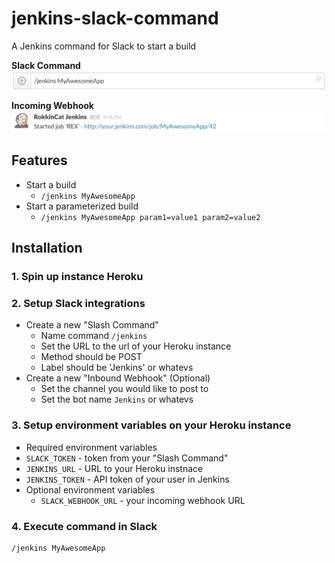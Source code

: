 # jenkins-slack-command
A Jenkins command for Slack to start a build

**Slack Command**
![](screenshots/command.png)

**Incoming Webhook**
![](screenshots/incoming_webhook.png)

## Features
- Start a build
  - `/jenkins MyAwesomeApp`
- Start a parameterized build
  - `/jenkins MyAwesomeApp param1=value1 param2=value2`

## Installation

### 1. Spin up instance Heroku

### 2. Setup Slack integrations

- Create a new "Slash Command"
  - Name command `/jenkins`
  - Set the URL to the url of your Heroku instance
  - Method should be POST
  - Label should be 'Jenkins' or whatevs
- Create a new "Inbound Webhook" (Optional)
  - Set the channel you would like to post to
  - Set the bot name `Jenkins` or whatevs

### 3. Setup environment variables on your Heroku instance

- Required environment variables
 - `SLACK_TOKEN` - token from your "Slash Command"
 - `JENKINS_URL` - URL to your Heroku instnace
 - `JENKINS_TOKEN` - API token of your user in Jenkins
- Optional environment variables
  - `SLACK_WEBHOOK_URL` - your incoming webhook URL
  
### 4. Execute command in Slack

```
/jenkins MyAwesomeApp
```
